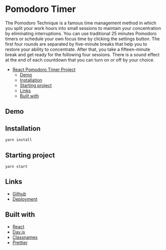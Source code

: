 # Pomodoro Timer

The Pomodoro Technique is a famous time management method in which you split your work hours into small sessions to maintain your concentration by eliminating interruptions. You can use traditional 25 minutes Pomodoro timers or schedule your own focus time by clicking the settings button. The first four rounds are separated by five-minute breaks that help you to restore your ability to concentrate. After that, you take a fifteen-minute break and get ready for the following four sessions. There is a sound effect at the end of each countdown that you can turn on or off by your choice.

- [React Pomodoro Timer Project](#react-pomodoro-timer-project)
  - [Demo](#demo)
  - [Installation](#installation)
  - [Starting project](#starting-project)
  - [Links](#links)
  - [Built with](#built-with)

## Demo

## Installation

```
yarn install
```

## Starting project

```
yarn start
```

## Links

- [Github](https://github.com/gizemnkorkmaz/pomodoro-timer)
- [Deployment](https://pomodoro-timer-wine.vercel.app/)

## Built with

- [React](https://reactjs.org/)
- [Day.js](https://day.js.org/)
- [Classnames](https://github.com/JedWatson/classnames)
- [Prettier](https://prettier.io/)
